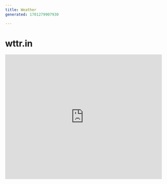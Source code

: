 ```yaml
---
title: Weather
generated: 1701279907930

---
```


# wttr.in

<div class="not-content">
  <iframe src="https://www.val.town/embed/@csshsh.weatherDescription" width="100%" frameborder="no" style="height: 400px;">
    &#x20;
  </iframe>
</div>
